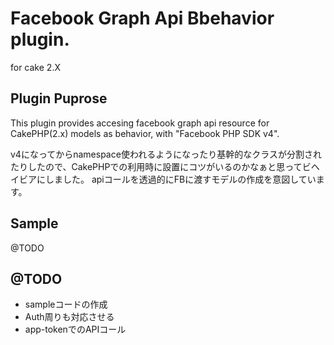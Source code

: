 # Facebook Graph Api Bbehavior plugin.
for cake 2.X

## Plugin Puprose
This plugin provides accesing facebook graph api resource for CakePHP(2.x) models as behavior, with "Facebook PHP SDK v4".

v4になってからnamespace使われるようになったり基幹的なクラスが分割されたりしたので、CakePHPでの利用時に設置にコツがいるのかなぁと思ってビヘイビアにしました。
apiコールを透過的にFBに渡すモデルの作成を意図しています。

## Sample
@TODO

## @TODO
* sampleコードの作成
* Auth周りも対応させる
* app-tokenでのAPIコール
